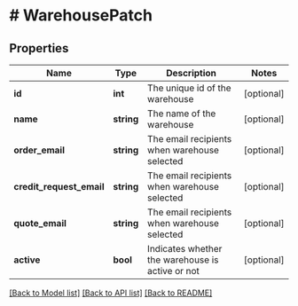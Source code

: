 # # WarehousePatch

## Properties

Name | Type | Description | Notes
------------ | ------------- | ------------- | -------------
**id** | **int** | The unique id of the warehouse | [optional]
**name** | **string** | The name of the warehouse | [optional]
**order_email** | **string** | The email recipients when warehouse selected | [optional]
**credit_request_email** | **string** | The email recipients when warehouse selected | [optional]
**quote_email** | **string** | The email recipients when warehouse selected | [optional]
**active** | **bool** | Indicates whether the warehouse is active or not | [optional]

[[Back to Model list]](../../README.md#models) [[Back to API list]](../../README.md#endpoints) [[Back to README]](../../README.md)
